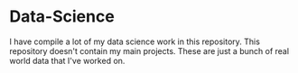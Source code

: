# Data-Science
I have compile a lot of my data science work in this repository. This repository doesn't contain my main projects. These are just a bunch of real world data that I've worked on. 
